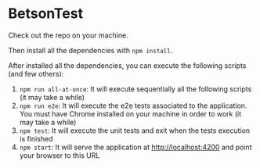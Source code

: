 # BetsonTest

Check out the repo on your machine.

Then install all the dependencies with `npm install`.

After installed all the dependencies, you can execute the following scripts (and few others):

1. `npm run all-at-once`: It will execute sequentially all the following scripts (it may take a while)
2. `npm run e2e`: It will execute the e2e tests associated to the application. You must have Chrome installed on your machine in order to work (it may take a while)
3. `npm test`: It will execute the unit tests and exit when the tests execution is finished
4. `npm start`: It will serve the application at [http://localhost:4200](http://localhost:4200) and point your browser to this URL
